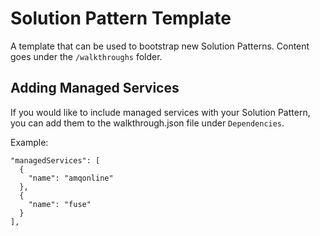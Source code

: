 # Solution Pattern Template

A template that can be used to bootstrap new Solution Patterns. Content goes under the `/walkthroughs` folder.

## Adding Managed Services
If you would like to include managed services with your Solution Pattern, you can add them to the walkthrough.json file under `Dependencies`.<br>

Example:

```
"managedServices": [
  {
    "name": "amqonline"
  },
  {
    "name": "fuse"
  }
],
```
